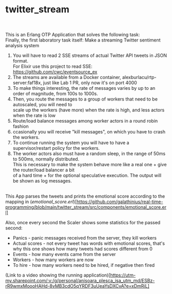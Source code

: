 # twitter_stream
<br/><br/>
This is an Erlang OTP Application that solves the following task:<br/>
Finally, the first laboratory task itself: Make a streaming Twitter sentiment analysis system<br/>
1. You will have to read 2 SSE streams of actual Twitter API tweets in JSON format. <br/>
    For Elixir use this project to read SSE: https://github.com/cwc/eventsource_ex<br/>
2. The streams are available from a Docker container, alexburlacu/rtp-server:faf18x, just like Lab 1 PR, only now it's on port 4000<br/>
3. To make things interesting, the rate of messages varies by up to an order of magnitude, from 100s to 1000s.<br/>
4. Then, you route the messages to a group of workers that need to be autoscaled, you will need to <br/>
    scale up the workers (have more) when the rate is high, and less actors when the rate is low<br/>
5. Route/load balance messages among worker actors in a round robin fashion<br/>
6. ccasionally you will receive "kill messages", on which you have to crash the workers.<br/>
7. To continue running the system you will have to have a supervisor/restart policy for the workers.<br/>
8. The worker actors also must have a random sleep, in the range of 50ms to 500ms, normally distributed. <br/>
    This is necessary to make the system behave more like a real one + give the router/load balancer a bit <br/>
    of a hard time + for the optional speculative execution. The output will be shown as log messages.<br/>
    <br/>

This App parses the tweets and prints the emotional score according to the mapping in (*emotional_score.erl*)[https://github.com/galathinius/real-time-programming/blob/main/twitter_stream/src/components/emotional_score.erl]<br/>

Also, once every second the Scaler shows some statistics for the passed second:
 - Panics - panic messages received from the server, they kill workers
 - Actual scores - not every tweet has words with emotional scores, that's why this one shows how many tweets had scores different from 0
 - Events - how many events came from the server 
 - Workers - how many workers are now
 - To hire - how many workers need to be hired, if negative then fired

(Link to a video showing the running application)[https://utm-my.sharepoint.com/:v:/g/personal/anisoara_plesca_isa_utm_md/ESBz-rR9wmxMoooHAHd-8vMB3cdO5qYRDF3uUeaYsDXCvA?e=xDmRiL]